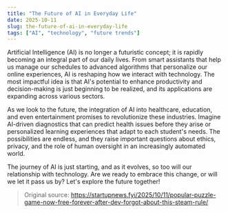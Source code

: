 ```yaml
---
title: "The Future of AI in Everyday Life"
date: 2025-10-11
slug: the-future-of-ai-in-everyday-life
tags: ["AI", "technology", "future trends"]
---
```

Artificial Intelligence (AI) is no longer a futuristic concept; it is rapidly becoming an integral part of our daily lives. From smart assistants that help us manage our schedules to advanced algorithms that personalize our online experiences, AI is reshaping how we interact with technology. The most impactful idea is that AI's potential to enhance productivity and decision-making is just beginning to be realized, and its applications are expanding across various sectors.

As we look to the future, the integration of AI into healthcare, education, and even entertainment promises to revolutionize these industries. Imagine AI-driven diagnostics that can predict health issues before they arise or personalized learning experiences that adapt to each student's needs. The possibilities are endless, and they raise important questions about ethics, privacy, and the role of human oversight in an increasingly automated world.

The journey of AI is just starting, and as it evolves, so too will our relationship with technology. Are we ready to embrace this change, or will we let it pass us by? Let's explore the future together!

> Original source: https://startupnews.fyi/2025/10/11/popular-puzzle-game-now-free-forever-after-dev-forgot-about-this-steam-rule/